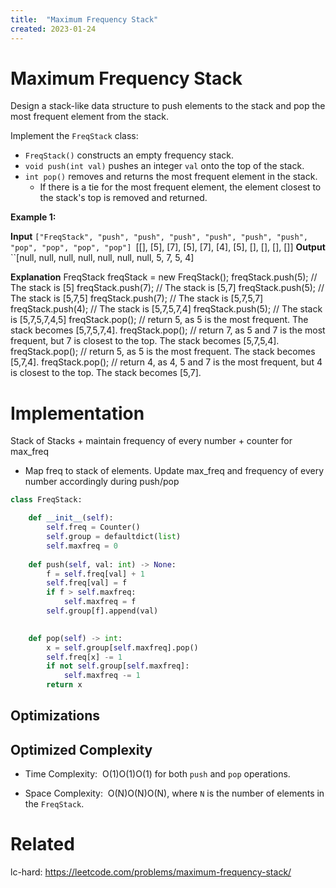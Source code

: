 ```yaml
---
title:  "Maximum Frequency Stack"
created: 2023-01-24
---
```

# Maximum Frequency Stack
Design a stack-like data structure to push elements to the stack and pop the most frequent element from the stack.

Implement the `FreqStack` class:

-   `FreqStack()` constructs an empty frequency stack.
-   `void push(int val)` pushes an integer `val` onto the top of the stack.
-   `int pop()` removes and returns the most frequent element in the stack.
    -   If there is a tie for the most frequent element, the element closest to the stack's top is removed and returned.

**Example 1:**

**Input**
``["FreqStack", "push", "push", "push", "push", "push", "push", "pop", "pop", "pop", "pop"]
``[[], [5], [7], [5], [7], [4], [5], [], [], [], []]
**Output**
``[null, null, null, null, null, null, null, 5, 7, 5, 4]

**Explanation**
FreqStack freqStack = new FreqStack();
freqStack.push(5); // The stack is [5]
freqStack.push(7); // The stack is [5,7]
freqStack.push(5); // The stack is [5,7,5]
freqStack.push(7); // The stack is [5,7,5,7]
freqStack.push(4); // The stack is [5,7,5,7,4]
freqStack.push(5); // The stack is [5,7,5,7,4,5]
freqStack.pop();   // return 5, as 5 is the most frequent. The stack becomes [5,7,5,7,4].
freqStack.pop();   // return 7, as 5 and 7 is the most frequent, but 7 is closest to the top. The stack becomes [5,7,5,4].
freqStack.pop();   // return 5, as 5 is the most frequent. The stack becomes [5,7,4].
freqStack.pop();   // return 4, as 4, 5 and 7 is the most frequent, but 4 is closest to the top. The stack becomes [5,7].
# Implementation

Stack of Stacks + maintain frequency of every number + counter for max_freq
- Map freq to stack of elements. Update max_freq and frequency of every number accordingly during push/pop


```python
class FreqStack:

    def __init__(self):
        self.freq = Counter()
        self.group = defaultdict(list)
        self.maxfreq = 0
        
    def push(self, val: int) -> None:
        f = self.freq[val] + 1
        self.freq[val] = f
        if f > self.maxfreq:
            self.maxfreq = f
        self.group[f].append(val)
        

    def pop(self) -> int:
        x = self.group[self.maxfreq].pop()
        self.freq[x] -= 1
        if not self.group[self.maxfreq]:
            self.maxfreq -= 1
        return x
```

## Optimizations

## Optimized Complexity

-   Time Complexity:  O(1)O(1)O(1) for both `push` and `pop` operations.
    
-   Space Complexity:  O(N)O(N)O(N), where `N` is the number of elements in the `FreqStack`.


# Related
lc-hard: https://leetcode.com/problems/maximum-frequency-stack/